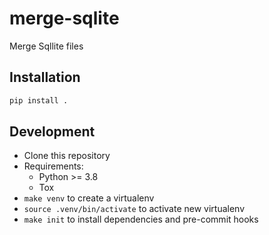 # merge-sqlite

Merge Sqllite files

## Installation

```sh
pip install .
```

## Development

* Clone this repository
* Requirements:
  * Python >= 3.8
  * Tox
* `make venv` to create a virtualenv
* `source .venv/bin/activate` to activate new virtualenv
* `make init` to install dependencies and pre-commit hooks
